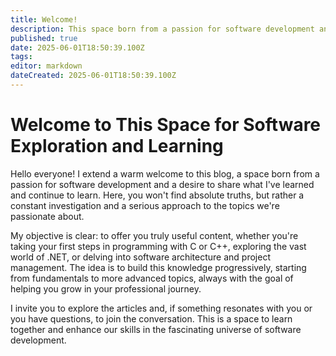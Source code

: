 ```yaml
---
title: Welcome!
description: This space born from a passion for software development and to share what I've learned
published: true
date: 2025-06-01T18:50:39.100Z
tags: 
editor: markdown
dateCreated: 2025-06-01T18:50:39.100Z
---
```


# Welcome to This Space for Software Exploration and Learning
Hello everyone! I extend a warm welcome to this blog, a space born from a passion for software development and a desire to share what I've learned and continue to learn. Here, you won't find absolute truths, but rather a constant investigation and a serious approach to the topics we're passionate about.

My objective is clear: to offer you truly useful content, whether you're taking your first steps in programming with C or C++, exploring the vast world of .NET, or delving into software architecture and project management. The idea is to build this knowledge progressively, starting from fundamentals to more advanced topics, always with the goal of helping you grow in your professional journey.

I invite you to explore the articles and, if something resonates with you or you have questions, to join the conversation. This is a space to learn together and enhance our skills in the fascinating universe of software development.